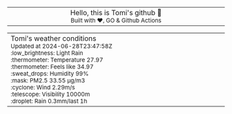 
<div align="center">
<table>
<tbody>
<td align="center">
<img width="2000" height="0"><br>
Hello, this is Tomi's github 👋<br>
<sup>Built with ❤️, GO & Github Actions</sup><br>
<img width="2000" height="0">
</td>
</tbody>
</table>
</div>
<table>
<tbody>
<td align="left">
<img width="2000" height="0"><br>
Tomi's weather conditions<br>
<sup>Updated at 2024-06-28T23:47:58Z</sup><br>
<sup>:low_brightness: Light Rain</sup><br>
<sup>:thermometer: Temperature 27.97 </sup><br>
<sup>:thermometer: Feels like 34.97</sup><br>
<sup>:sweat_drops: Humidity 99%</sup><br>
<sup>:mask: PM2.5 33.55 μg/m3</sup><br>
<sup>:cyclone: Wind 2.29m/s </sup><br>
<sup>:telescope: Visibility 10000m </sup><br>
<sup>:droplet: Rain 0.3mm/last 1h </sup><br>
<img width="2000" height="0">
</td>
<td align="left">
<img width="2000" height="0"><br>
<br>
<img width="2000" height="0">
</td>
</tbody>
</table>
</div>
    